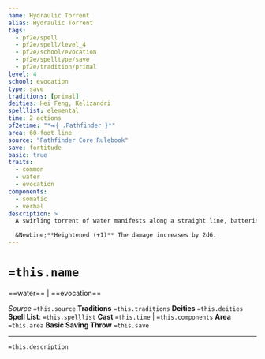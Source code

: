 ```yaml
---
name: Hydraulic Torrent
alias: Hydraulic Torrent
tags:
  - pf2e/spell
  - pf2e/spell/level_4
  - pf2e/school/evocation
  - pf2e/spelltype/save
  - pf2e/tradition/primal
level: 4
school: evocation
type: save
traditions: [primal]
deities: Hei Feng, Kelizandri
spelllist: elemental
time: 2 actions
pf2etime: "*⬺{ .Pathfinder }*"
area: 60-foot line
source: "Pathfinder Core Rulebook"
save: fortitude
basic: true
traits:
  - common
  - water
  - evocation
components:
  - somatic
  - verbal
description: >
  A swirling torrent of water manifests along a straight line, battering creatures and unattended objects in its path and possibly pushing them away from you. The torrent deals 8d6 bludgeoning damage. Each creature in the area must attempt a basic Fortitude save; unattended objects automatically fail. Creatures that fail the save are also knocked back 5 feet (10 feet on a critical failure).

  &NewLine;**Heightened (+1)** The damage increases by 2d6.
---
```

# `=this.name`
==water== | ==evocation==

*Source* `=this.source`
**Traditions** `=this.traditions`
**Deities** `=this.deities`
**Spell List**: `=this.spelllist`
**Cast** `=this.time` | `=this.components`
**Area** `=this.area`
**Basic Saving Throw** `=this.save`

***
`=this.description`